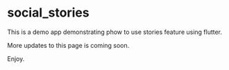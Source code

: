 # social_stories

This is a demo app demonstrating phow to use stories feature using flutter.

More updates to this page is coming soon.

Enjoy.

